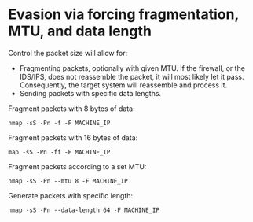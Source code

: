# Evasion via forcing fragmentation, MTU, and data length

Control the packet size will allow for:

* Fragmenting packets, optionally with given MTU. If the firewall, or the IDS/IPS, does not reassemble the packet, it will most likely let it pass. Consequently, the target system will reassemble and process it.
* Sending packets with specific data lengths.

Fragment packets with 8 bytes of data:

    nmap -sS -Pn -f -F MACHINE_IP

Fragment packets with 16 bytes of data:

    map -sS -Pn -ff -F MACHINE_IP

Fragment packets according to a set MTU:

    nmap -sS -Pn --mtu 8 -F MACHINE_IP

Generate packets with specific length:

    nmap -sS -Pn --data-length 64 -F MACHINE_IP
